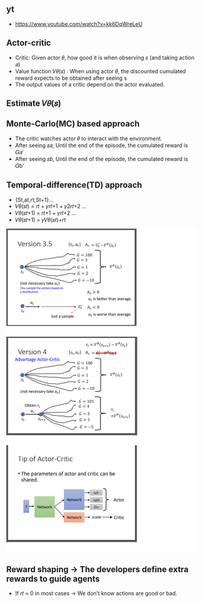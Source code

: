 ## yt  
  * https://www.youtube.com/watch?v=kk6DqWreLeU  

## Actor-critic  
  * Critic: Given actor 𝜃, how good it is when observing 𝑠 (and taking action 𝑎)  
  * Value function 𝑉𝜃(𝑠) : When using actor 𝜃, the discounted cumulated reward expects to be obtained after seeing s  
  * The output values of a critic depend on the actor evaluated.  

## Estimate 𝑉𝜃(𝑠)  
## Monte-Carlo(MC) based approach  
  * The critic watches actor 𝜃 to interact with the environment.  
  * After seeing 𝑠𝑎, Until the end of the episode, the cumulated reward is 𝐺𝑎′  
  * After seeing 𝑠𝑏, Until the end of the episode, the cumulated reward is 𝐺b'  

## Temporal-difference(TD) approach  
  * {St,at,rt,St+1}...  
  * 𝑉𝜃(𝑠𝑡) = 𝑟𝑡 + 𝛾𝑟𝑡+1 + 𝛾2𝑟𝑡+2 …  
  * 𝑉𝜃(𝑠𝑡+1) = 𝑟𝑡+1 + 𝛾𝑟𝑡+2 …  
  * 𝑉𝜃(𝑠𝑡+1) = 𝛾𝑉𝜃(𝑠𝑡)+rt  

![Image of Yaktocat](https://github.com/ting-chih/NTU-ML2021spring/blob/main/image/version3.5.png)  
![Image of Yaktocat](https://github.com/ting-chih/NTU-ML2021spring/blob/main/image/version4.png)  
![Image of Yaktocat](https://github.com/ting-chih/NTU-ML2021spring/blob/main/image/tipofactor-critic.png)  

## Reward shaping -> The developers define extra rewards to guide agents  
  * If 𝑟𝑡 = 0 in most cases -> We don’t know actions are good or bad.  
